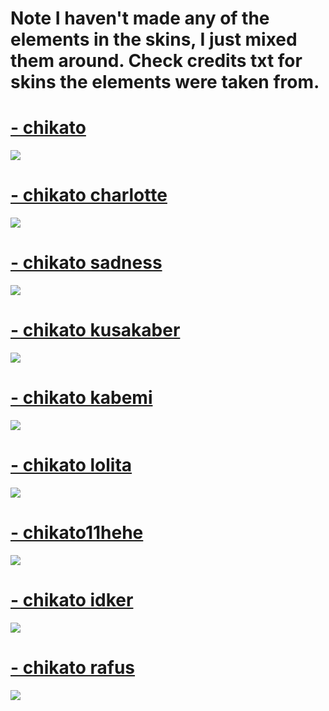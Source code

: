 <h1>Note I haven't made any of the elements in the skins, I just mixed them around. Check credits txt for skins the elements were taken from.</h1>

# [- chikato](https://mega.nz/file/GJlwRJ4J#LJnUolzDNWLVXbmKvNyXArkyx-YGUslIB9pBFf2VZ9k) 
![](https://osu.ppy.sh/ss/16350715/2750)

# [- chikato charlotte](https://mega.nz/file/rUVBQahT#j1mYxfVcybYtvDWirNpMFBE2D_4MPW6J59GgWqibWvE) 
![](https://osu.ppy.sh/ss/16427169/2c59)

# [- chikato sadness](https://mega.nz/file/SN1yBRSZ#-TTtNJJUETF1PhyzQOxmQKivW06CRLa1ZQ-8OY6D6kc) 
![](https://osu.ppy.sh/ss/16427198/af9b)

# [- chikato kusakaber](https://mega.nz/file/TZ8EhDrA#vwxZfXrjlh34bOKjwkNIpjbMWaUGV-JeQgB0v4CXKxc) 
![](https://osu.ppy.sh/ss/16427178/80b9)

# [- chikato kabemi](https://mega.nz/file/DEsgFbBQ#ArcF-WcGoo8ULQpGGrbLQaaw6nQql6FH9fCVB_Fg_gg) 
![](https://osu.ppy.sh/ss/16358391/f83f)

# [- chikato lolita](https://mega.nz/file/vF1y0b7I#nYVnXZjv5SroM8dCmUAmc-RldOc4EAqENDAkE-NDmL8)
![](https://osu.ppy.sh/ss/16350763/ad48)

# [- chikato11hehe](https://mega.nz/file/mFlUDD7R#PhqIJCL1BSC8jjz5lwacmB0DmIwZAaVrpEypeBFAk8Y)
![](https://osu.ppy.sh/ss/16363618/a671)

# [- chikato idker](https://mega.nz/file/6Uki2BJR#cZ8z76FL_DDkW_3E15DpgAUz4iHGZ5pmi8piPpF_5wQ)
![](https://osu.ppy.sh/ss/16427176/116c)

# [- chikato rafus](https://mega.nz/file/7NlQnDxJ#4IsgrhqeAjK0IyB8m83kIqyQCNF3PgJIAtbWnJgOk4M)
![](https://osu.ppy.sh/ss/16350792/113c)
